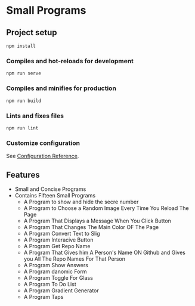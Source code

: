# Small Programs

## Project setup
```
npm install
```

### Compiles and hot-reloads for development
```
npm run serve
```

### Compiles and minifies for production
```
npm run build
```

### Lints and fixes files
```
npm run lint
```

### Customize configuration
See [Configuration Reference](https://cli.vuejs.org/config/).

## Features 
- Small and Concise Programs
- Contains Fifteen Small Programs
  - A Program to show and hide the secre number
  - A Program to Choose a Random Image Every Time You Reload The Page
  - A Program That Displays a Message When You Click Button
  - A Program That Changes The Main Color OF The Page
  - A Program Convert Text to Slig
  - A Program Interacive Button
  - A Program Get Repo Name
  - A Program That Gives him A Person's Name ON Github and Gives you All The
    Repo Names For That Person
  - A Program Show Answers
  - A Program danomic Form
  - A Program Toggle For Glass
  - A Program To Do List
  - A Program Gradient Generator
  - A Program Taps
